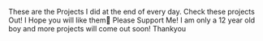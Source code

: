 These are the Projects I did at the end of every day. Check these projects Out! I Hope you will like them👀
Please Support Me! I am only a 12 year old boy and more projects will come out soon!
Thankyou
